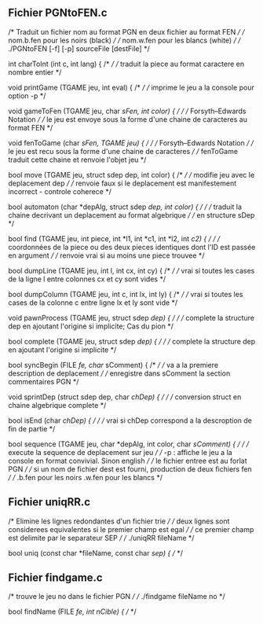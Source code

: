 Fichier PGNtoFEN.c
------------------
/* Traduit un fichier nom au format PGN en deux fichier au format FEN */
/* nom.b.fen pour les noirs (black) */
/* nom.w.fen pour les blancs (white) */
/* ./PGNtoFEN [-f] [-p] sourceFile [destFile] */

int charToInt (int c, int lang) { /* */
   /* traduit la piece au format caractere en nombre entier */

void printGame (TGAME jeu, int eval) { /* */
   /* imprime le jeu a la console pour option -p */

void gameToFen (TGAME jeu, char *sFen, int color) { /* */
   /* Forsyth–Edwards Notation */
   /* le jeu est envoye sous la forme d'une chaine de caracteres au format FEN */

void fenToGame (char *sFen, TGAME jeu) { /* */
   /* Forsyth–Edwards Notation */
   /* le jeu est recu sous la forme d'une chaine de caracteres */
   /* fenToGame traduit cette chaine et renvoie l'objet jeu */

bool move (TGAME jeu, struct sdep dep, int color) { /* */
   /* modifie jeu avec le deplacement dep */
   /* renvoie faux si le deplacement est manifestement incorrect - controle coherece */

bool automaton (char *depAlg, struct sdep *dep, int color) { /* */
   /* traduit la chaine decrivant un deplacement au format algebrique */
   /* en structure sDep */

bool find (TGAME jeu, int piece, int *l1, int *c1, int *l2, int *c2) { /* */
   /* coordonnées de la piece ou des deux pieces identiques dont l'ID est passée en argument */
   /* renvoie vrai si au moins une piece trouvee */

bool dumpLine (TGAME jeu, int l, int cx, int cy) { /* */
   /* vrai si toutes les cases de la ligne l entre colonnes cx et cy sont vides */

bool dumpColumn (TGAME jeu, int c, int lx, int ly) { /* */
   /* vrai si toutes les cases de la colonne c  entre ligne lx et ly sont vide */

void pawnProcess (TGAME jeu, struct sdep *dep) { /* */
   /*  complete la structure dep en ajoutant l'origine si implicite; Cas du pion */

bool complete (TGAME jeu, struct sdep *dep) { /* */
   /* complete la structure dep en ajoutant l'origine si implicite */

bool syncBegin (FILE *fe, char* sComment) { /* */
   /* va a la premiere description de deplacement */
   /* enregistre dans sComment la section commentaires PGN */

void sprintDep (struct sdep dep, char *chDep) { /* */
   /* conversion struct en chaine algebrique complete */

bool isEnd (char *chDep) { /* */
   /* vrai si chDep correspond a la descroption de fin de partie */

bool sequence (TGAME jeu, char *depAlg, int color, char *sComment) { /* */
   /* execute la sequence de deplacement sur jeu */
   /* -p : affiche le jeu a la console en format convivial. Sinon english */
   /* le fichier entree est au forlat PGN */
   /* si un nom de fichier dest est fourni, production de deux fichiers fen */
   /* .b.fen pour les noirs .w.fen pour les blancs */


Fichier uniqRR.c
----------------
/* Elimine les lignes redondantes d'un fichier trie */
/* deux lignes sont considerees equivalentes si le premier champ est egal */
/* ce premier champ est delimite par le separateur SEP */
/* ./uniqRR fileName */

bool uniq (const char *fileName, const char *sep) { /* */


Fichier findgame.c
------------------
/* trouve le jeu no dans le fichier PGN */
/* ./findgame fileName no */

bool findName (FILE *fe, int nCible) { /* */

